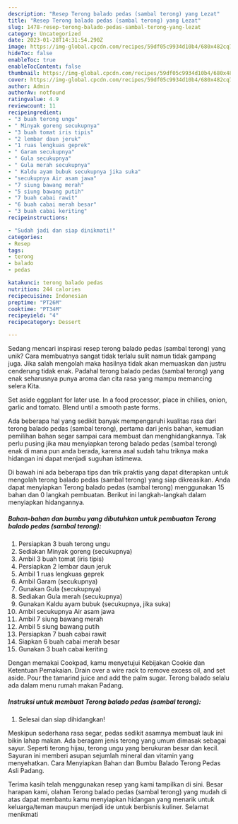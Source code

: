 ```yaml
---
description: "Resep Terong balado pedas (sambal terong) yang Lezat"
title: "Resep Terong balado pedas (sambal terong) yang Lezat"
slug: 1478-resep-terong-balado-pedas-sambal-terong-yang-lezat
category: Uncategorized
date: 2023-01-28T14:31:54.290Z
image: https://img-global.cpcdn.com/recipes/59df05c9934d10b4/680x482cq70/terong-balado-pedas-sambal-terong-foto-resep-utama.jpg
hideToc: false
enableToc: true
enableTocContent: false
thumbnail: https://img-global.cpcdn.com/recipes/59df05c9934d10b4/680x482cq70/terong-balado-pedas-sambal-terong-foto-resep-utama.jpg
cover: https://img-global.cpcdn.com/recipes/59df05c9934d10b4/680x482cq70/terong-balado-pedas-sambal-terong-foto-resep-utama.jpg
author: Admin
authorAv: notfound
ratingvalue: 4.9
reviewcount: 11
recipeingredient:
- "3 buah terong ungu"
- " Minyak goreng secukupnya"
- "3 buah tomat iris tipis"
- "2 lembar daun jeruk"
- "1 ruas lengkuas geprek"
- " Garam secukupnya"
- " Gula secukupnya"
- " Gula merah secukupnya"
- " Kaldu ayam bubuk secukupnya jika suka"
- "secukupnya Air asam jawa"
- "7 siung bawang merah"
- "5 siung bawang putih"
- "7 buah cabai rawit"
- "6 buah cabai merah besar"
- "3 buah cabai keriting"
recipeinstructions:

- "Sudah jadi dan siap dinikmati!"
categories:
- Resep
tags:
- terong
- balado
- pedas

katakunci: terong balado pedas 
nutrition: 244 calories
recipecuisine: Indonesian
preptime: "PT26M"
cooktime: "PT34M"
recipeyield: "4"
recipecategory: Dessert

---
```





Sedang mencari inspirasi resep terong balado pedas (sambal terong) yang unik? Cara membuatnya sangat tidak terlalu sulit namun tidak gampang juga. Jika salah mengolah maka hasilnya tidak akan memuaskan dan justru cenderung tidak enak. Padahal terong balado pedas (sambal terong) yang enak seharusnya punya aroma dan cita rasa yang mampu memancing selera Kita.





Set aside eggplant for later use. In a food processor, place in chilies, onion, garlic and tomato. Blend until a smooth paste forms.

Ada beberapa hal yang sedikit banyak mempengaruhi kualitas rasa dari terong balado pedas (sambal terong), pertama dari jenis bahan, kemudian pemilihan bahan segar sampai cara membuat dan menghidangkannya. Tak perlu pusing jika mau menyiapkan terong balado pedas (sambal terong) enak di mana pun anda berada, karena asal sudah tahu triknya maka hidangan ini dapat menjadi suguhan istimewa.






Di bawah ini ada beberapa tips dan trik praktis yang dapat diterapkan untuk mengolah terong balado pedas (sambal terong) yang siap dikreasikan. Anda dapat menyiapkan Terong balado pedas (sambal terong) menggunakan 15 bahan dan 0 langkah pembuatan. Berikut ini langkah-langkah dalam menyiapkan hidangannya.

<!--inarticleads1-->

##### Bahan-bahan dan bumbu yang dibutuhkan untuk pembuatan Terong balado pedas (sambal terong):

1. Persiapkan 3 buah terong ungu
1. Sediakan  Minyak goreng (secukupnya)
1. Ambil 3 buah tomat (iris tipis)
1. Persiapkan 2 lembar daun jeruk
1. Ambil 1 ruas lengkuas geprek
1. Ambil  Garam (secukupnya)
1. Gunakan  Gula (secukupnya)
1. Sediakan  Gula merah (secukupnya)
1. Gunakan  Kaldu ayam bubuk (secukupnya, jika suka)
1. Ambil secukupnya Air asam jawa
1. Ambil 7 siung bawang merah
1. Ambil 5 siung bawang putih
1. Persiapkan 7 buah cabai rawit
1. Siapkan 6 buah cabai merah besar
1. Gunakan 3 buah cabai keriting


Dengan memakai Cookpad, kamu menyetujui Kebijakan Cookie dan Ketentuan Pemakaian. Drain over a wire rack to remove excess oil, and set aside. Pour the tamarind juice and add the palm sugar. Terong balado selalu ada dalam menu rumah makan Padang. 

<!--inarticleads2-->

##### Instruksi untuk membuat Terong balado pedas (sambal terong):


1. Selesai dan siap dihidangkan!

Meskipun sederhana rasa segar, pedas sedikit asamnya membuat lauk ini bikin lahap makan. Ada beragam jenis terong yang umum dimasak sebagai sayur. Seperti terong hijau, terong ungu yang berukuran besar dan kecil. Sayuran ini memberi asupan sejumlah mineral dan vitamin yang menyehatkan. Cara Menyiapkan Bahan dan Bumbu Balado Terong Pedas Asli Padang. 

Terima kasih telah menggunakan resep yang kami tampilkan di sini. Besar harapan kami, olahan Terong balado pedas (sambal terong) yang mudah di atas dapat membantu kamu menyiapkan hidangan yang menarik untuk keluarga/teman maupun menjadi ide untuk berbisnis kuliner. Selamat menikmati
